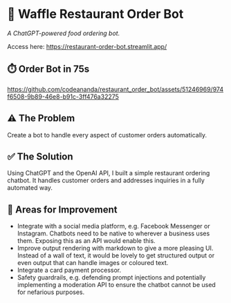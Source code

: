 # 🧇 Waffle Restaurant Order Bot

*A ChatGPT-powered food ordering bot.*

Access here: https://restaurant-order-bot.streamlit.app/

## ⏱️ Order Bot in 75s

https://github.com/codeananda/restaurant_order_bot/assets/51246969/974f6508-9b89-46e8-b91c-3ff476a32275


[comment]: <> (<img width="626" alt="Example conversation" src="https://github.com/codeananda/restaurant_order_bot/assets/51246969/ecb1fa63-9b3f-4e08-a4da-175a309a37e5">)

## ⚠️ The Problem

Create a bot to handle every aspect of customer orders automatically.

## ✅ The Solution

Using ChatGPT and the OpenAI API, I built a simple restaurant ordering chatbot. It handles customer orders and addresses inquiries in a fully automated way.

## 💪 Areas for Improvement

- Integrate with a social media platform, e.g. Facebook Messenger or Instagram. Chatbots need to be native to wherever a business uses them. Exposing this as an API would enable this.
- Improve output rendering with markdown to give a more pleasing UI. Instead of a wall of text, it would be lovely to get structured output or even output that can handle images or coloured text.
- Integrate a card payment processor. 
- Safety guardrails, e.g. defending prompt injections and potentially implementing a moderation API to ensure the chatbot cannot be used for nefarious purposes. 
